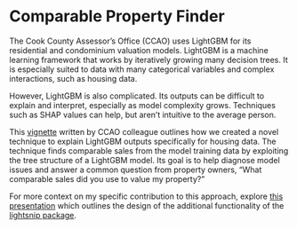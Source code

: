 # Comparable Property Finder

The Cook County Assessor’s Office (CCAO) uses LightGBM for its residential and condominium valuation models. LightGBM is a machine learning framework that works by iteratively growing many decision trees. It is especially suited to data with many categorical variables and complex interactions, such as housing data.

However, LightGBM is also complicated. Its outputs can be difficult to explain and interpret, especially as model complexity grows. Techniques such as SHAP values can help, but aren’t intuitive to the average person.

This [vignette](https://ccao-data.github.io/lightsnip/articles/finding-comps.html) written by CCAO colleague outlines how we created a novel technique to explain LightGBM outputs specifically for housing data. The technique finds comparable sales from the model training data by exploiting the tree structure of a LightGBM model. Its goal is to help diagnose model issues and answer a common question from property owners, “What comparable sales did you use to value my property?”

For more context on my specific contribution to this approach, explore [this presentation](https://github.com/claireboyd/comparable_property_finder) which outlines the design of the additional functionality of the [lightsnip package](https://ccao-data.github.io/lightsnip/index.html).
